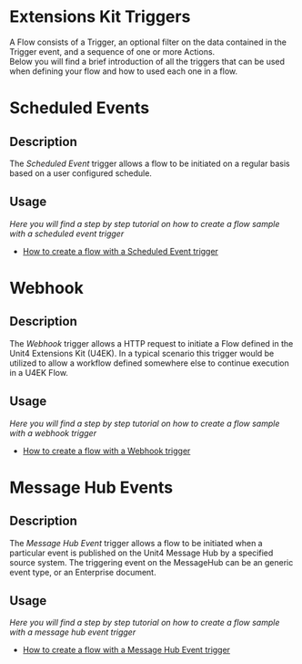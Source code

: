 # Extensions Kit Triggers
A Flow consists of a Trigger, an optional filter on the data contained in the Trigger event, and a sequence of one or more Actions.  
Below you will find a brief introduction of all the triggers that can be used when defining your flow and how to used each one in a flow.
# Scheduled Events

## Description
The *Scheduled Event* trigger allows a flow to be initiated on a regular basis based on a user configured schedule.

## Usage
*Here you will find a step by step tutorial on how to create a flow sample with a scheduled event trigger*
* [How to create a flow with a Scheduled Event trigger](ScheduledEvent.md)



# Webhook

## Description
The *Webhook* trigger allows a HTTP request to initiate a Flow defined in the Unit4 Extensions Kit (U4EK). In a typical scenario this trigger would be utilized to allow a workflow defined somewhere else to continue execution in a U4EK Flow.

## Usage
*Here you will find a step by step tutorial on how to create a flow sample with a webhook trigger*
* [How to create a flow with a Webhook trigger](Webhook.md)



# Message Hub Events

## Description
The *Message Hub Event* trigger allows a flow to be initiated when a particular event is published on the Unit4 Message Hub by a specified source system. The triggering event on the MessageHub can be an generic event type, or an Enterprise document.

## Usage
*Here you will find a step by step tutorial on how to create a flow sample with a message hub event trigger*
* [How to create a flow with a Message Hub Event trigger](MessageHubEvent.md)